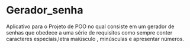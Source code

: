 # Gerador_senha
Aplicativo para o Projeto de POO
no qual consiste em um gerador de senhas  que obedece a uma série de requisitos como sempre conter caracteres especiais,letra maiúsculo , minúsculas e apresentar números.

